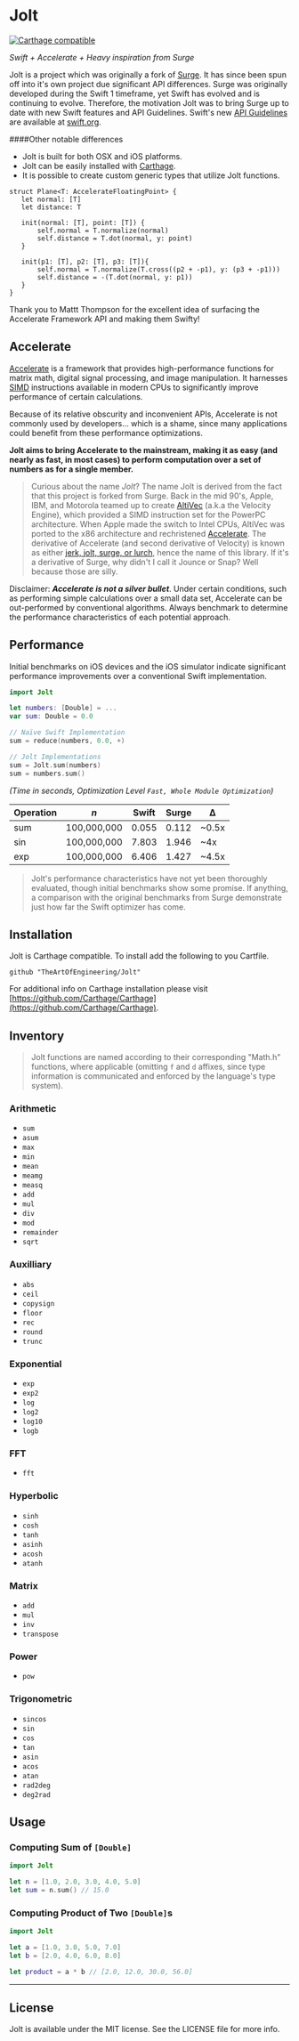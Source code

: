 # Jolt
[![Carthage compatible](https://img.shields.io/badge/Carthage-compatible-4BC51D.svg?style=flat)](https://github.com/Carthage/Carthage)

*Swift + Accelerate + Heavy inspiration from Surge*

Jolt is a project which was originally a fork of [Surge](https://github.com/mattt/Surge). It has since been spun off into it's own project due significant API differences. Surge was originally developed during the Swift 1 timeframe, yet Swift has evolved and is continuing to evolve. Therefore, the motivation Jolt was to bring Surge up to date with new Swift features and API Guidelines. Swift's new [API Guidelines](https://swift.org/documentation/api-design-guidelines/) are available at [swift.org](https://www.swift.org).

####Other notable differences

- Jolt is built for both OSX and iOS platforms. 
- Jolt can be easily installed with [Carthage](https://github.com/Carthage/Carthage).
- It is possible to create custom generic types that utilize Jolt functions.
```
struct Plane<T: AccelerateFloatingPoint> {
   let normal: [T]
   let distance: T
   
   init(normal: [T], point: [T]) {
       self.normal = T.normalize(normal)
       self.distance = T.dot(normal, y: point)
   }
   
   init(p1: [T], p2: [T], p3: [T]){
       self.normal = T.normalize(T.cross((p2 + -p1), y: (p3 + -p1)))
       self.distance = -(T.dot(normal, y: p1))
   }
}
```

Thank you to Mattt Thompson for the excellent idea of surfacing the Accelerate Framework API and making them Swifty!

## Accelerate

[Accelerate](https://developer.apple.com/library/mac/documentation/Accelerate/Reference/AccelerateFWRef/_index.html) is a framework that provides high-performance functions for matrix math, digital signal processing, and image manipulation. It harnesses [SIMD](http://en.wikipedia.org/wiki/SIMD) instructions available in modern CPUs to significantly improve performance of certain calculations.

Because of its relative obscurity and inconvenient APIs, Accelerate is not commonly used by developers... which is a shame, since many applications could benefit from these performance optimizations.

**Jolt aims to bring Accelerate to the mainstream, making it as easy (and nearly as fast, in most cases) to perform computation over a set of numbers as for a single member.**

> Curious about the name _Jolt_? 
The name Jolt is derived from the fact that this project is forked from Surge. 
Back in the mid 90's, Apple, IBM, and Motorola teamed up to create [AltiVec](http://en.wikipedia.org/wiki/AltiVec) (a.k.a the Velocity Engine), which provided a SIMD instruction set for the PowerPC architecture. When Apple made the switch to Intel CPUs, AltiVec was ported to the x86 architecture and rechristened [Accelerate](https://developer.apple.com/library/mac/documentation/Accelerate/Reference/AccelerateFWRef/_index.html). The derivative of Accelerate (and second derivative of Velocity) is known as either [jerk, jolt, surge, or lurch](http://en.wikipedia.org/wiki/Jerk_%28physics%29), hence the name of this library.
> If it's a derivative of Surge, why didn't I call it Jounce or Snap?
Well because those are silly.

Disclaimer: **_Accelerate is not a silver bullet_**. Under certain conditions, such as performing simple calculations over a small data set, Accelerate can be out-performed by conventional algorithms. Always benchmark to determine the performance characteristics of each potential approach.


## Performance

Initial benchmarks on iOS devices and the iOS simulator indicate significant performance improvements over a conventional Swift implementation.

```swift
import Jolt

let numbers: [Double] = ...
var sum: Double = 0.0

// Naïve Swift Implementation
sum = reduce(numbers, 0.0, +)

// Jolt Implementations
sum = Jolt.sum(numbers)
sum = numbers.sum()
```

_(Time in seconds, Optimization Level `Fast, Whole Module Optimization`)_

| Operation |     _n_     |   Swift    |   Surge    |     Δ     |
|-----------|-------------|------------|------------|-----------|
|    sum    | 100,000,000 | 0.055      | 0.112      | ~0.5x     |
|    sin    | 100,000,000 | 7.803      | 1.946      | ~4x       |
|    exp    | 100,000,000 | 6.406      | 1.427      | ~4.5x     |

> Jolt's performance characteristics have not yet been thoroughly evaluated, though initial benchmarks show some promise. If anything, a comparison with the original benchmarks from Surge demonstrate just how far the Swift optimizer has come.

## Installation

Jolt is Carthage compatible. To install add the following to you Cartfile.
```
github "TheArtOfEngineering/Jolt" 
```
For additional info on Carthage installation please visit [https://github.com/Carthage/Carthage](https://github.com/Carthage/Carthage).


## Inventory

> Jolt functions are named according to their corresponding "Math.h" functions, where applicable (omitting `f` and `d` affixes, since type information is communicated and enforced by the language's type system).

### Arithmetic

- `sum`
- `asum`
- `max`
- `min`
- `mean`
- `meamg`
- `measq`
- `add`
- `mul`
- `div`
- `mod`
- `remainder`
- `sqrt`

### Auxilliary

- `abs`
- `ceil`
- `copysign`
- `floor`
- `rec`
- `round`
- `trunc`

### Exponential

- `exp`
- `exp2`
- `log`
- `log2`
- `log10`
- `logb`

### FFT

- `fft`

### Hyperbolic

- `sinh`
- `cosh`
- `tanh`
- `asinh`
- `acosh`
- `atanh`

### Matrix

- `add`
- `mul`
- `inv`
- `transpose`

### Power

- `pow`

### Trigonometric

- `sincos`
- `sin`
- `cos`
- `tan`
- `asin`
- `acos`
- `atan`
- `rad2deg`
- `deg2rad`

## Usage

### Computing Sum of `[Double]`

```swift
import Jolt

let n = [1.0, 2.0, 3.0, 4.0, 5.0]
let sum = n.sum() // 15.0
```

### Computing Product of Two `[Double]`s

```swift
import Jolt

let a = [1.0, 3.0, 5.0, 7.0]
let b = [2.0, 4.0, 6.0, 8.0]

let product = a * b // [2.0, 12.0, 30.0, 56.0]
```

---

## License

Jolt is available under the MIT license. See the LICENSE file for more info.
